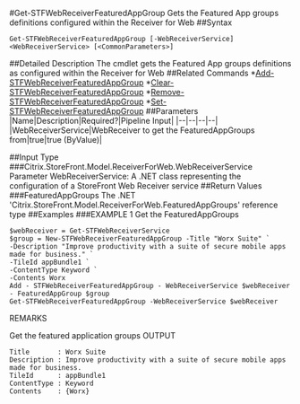 #Get-STFWebReceiverFeaturedAppGroup
Gets the Featured App groups definitions configured within the Receiver for Web
##Syntax
```Get-STFWebReceiverFeaturedAppGroup [-WebReceiverService] <WebReceiverService> [<CommonParameters>]
```
##Detailed Description
The cmdlet gets the Featured App groups definitions as configured within the Receiver for Web
##Related Commands
*[Add-STFWebReceiverFeaturedAppGroup](Add-STFWebReceiverFeaturedAppGroup)
*[Clear-STFWebReceiverFeaturedAppGroup](Clear-STFWebReceiverFeaturedAppGroup)
*[Remove-STFWebReceiverFeaturedAppGroup](Remove-STFWebReceiverFeaturedAppGroup)
*[Set-STFWebReceiverFeaturedAppGroup](Set-STFWebReceiverFeaturedAppGroup)
##Parameters
|Name|Description|Required?|Pipeline Input||--|--|--|--||WebReceiverService|WebReceiver to get the FeaturedAppGroups from|true|true (ByValue)|##Input Type
###Citrix.StoreFront.Model.ReceiverForWeb.WebReceiverService
Parameter WebReceiverService: A .NET class representing the configuration of a StoreFront Web Receiver service
##Return Values
###FeaturedAppGroups
The .NET 'Citrix.StoreFront.Model.ReceiverForWeb.FeaturedAppGroups' reference type
##Examples
###EXAMPLE 1 Get the FeaturedAppGroups
```$webReceiver = Get-STFWebReceiverService
$group = New-STFWebReceiverFeaturedAppGroup -Title "Worx Suite" `
-Description "Improve productivity with a suite of secure mobile apps made for business." `
-TileId appBundle1 `
-ContentType Keyword `
-Contents Worx
Add - STFWebReceiverFeaturedAppGroup - WebReceiverService $webReceiver - FeaturedAppGroup $group
Get-STFWebReceiverFeaturedAppGroup -WebReceiverService $webReceiver
```
REMARKS

Get the featured application groups
OUTPUT
```Title       : Worx Suite
Description : Improve productivity with a suite of secure mobile apps made for business.
TileId      : appBundle1
ContentType : Keyword
Contents    : {Worx}
```
